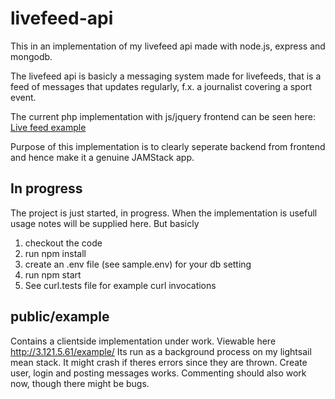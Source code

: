 # livefeed-api

This in an implementation of my livefeed api made with node.js, express and mongodb. 

The livefeed api is basicly a messaging system made for livefeeds, that is
a feed of messages that updates regularly, f.x. a journalist covering a sport event.

The current php implementation with js/jquery frontend can be seen here:
<a href="http://itselskabet.nu/feed">Live feed example</a>

Purpose of this implementation is to clearly seperate backend from frontend and hence
make it a genuine JAMStack app. 

## In progress

The project is just started, in progress. When the implementation is usefull
usage notes will be supplied here. But basicly

1. checkout the code
2. run npm install
3. create an .env file (see sample.env) for your db setting
4. run npm start
5. See curl.tests file for example curl invocations


## public/example

Contains a clientside implementation under work. Viewable here
http://3.121.5.61/example/
Its run as a background process on my lightsail mean stack. It might crash
if theres errors since they are thrown. 
Create user, login and posting messages works. Commenting should also work now,
though there might be bugs. 


